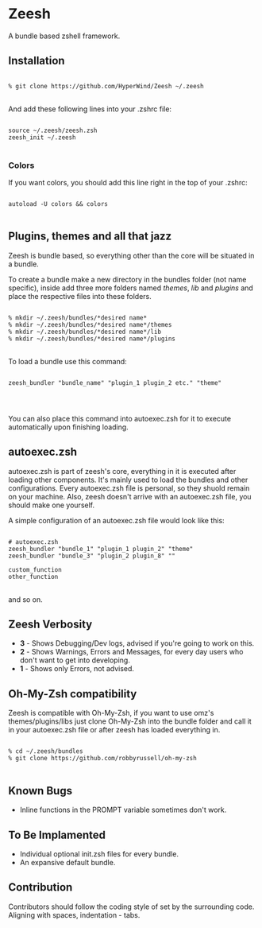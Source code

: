 <h1>Zeesh</h1>
A bundle based zshell framework.

<h2>Installation</h2>

<pre>
<code>
% git clone https://github.com/HyperWind/Zeesh ~/.zeesh
</code>
</pre>


And add these following lines into your .zshrc file:

<pre>
<code>
source ~/.zeesh/zeesh.zsh
zeesh_init ~/.zeesh
</code>
</pre>

<h3>Colors</h3>

If you want colors, you should add this line right in the top of your .zshrc:

<pre>
<code>
autoload -U colors && colors
</code>
</pre>

<h2>Plugins, themes and all that jazz</h2>

Zeesh is bundle based, so everything other than the core will be situated in a bundle.

To create a bundle make a new directory in the bundles folder (not name specific), inside add three more folders named <em>themes</em>, <em>lib</em> and <em>plugins</em> and place the respective files into these folders.

<pre>
<code>
% mkdir ~/.zeesh/bundles/*desired name*
% mkdir ~/.zeesh/bundles/*desired name*/themes
% mkdir ~/.zeesh/bundles/*desired name*/lib
% mkdir ~/.zeesh/bundles/*desired name*/plugins
</code>
</pre>

To load a bundle use this command:

<pre>
<code>
zeesh_bundler "bundle_name" "plugin_1 plugin_2 etc." "theme"
</pre>
</code>

You can also place this command into autoexec.zsh for it to execute automatically upon finishing loading.

<h2>autoexec.zsh</h2>

autoexec.zsh is part of zeesh's core, everything in it is executed after loading other components. It's mainly used to load the bundles and other configurations. 
Every autoexec.zsh file is personal, so they shuold remain on your machine.
Also, zeesh doesn't arrive with an autoexec.zsh file, you should make one yourself.

A simple configuration of an autoexec.zsh file would look like this:

<pre>
<code>
# autoexec.zsh
zeesh_bundler "bundle_1" "plugin_1 plugin_2" "theme"
zeesh_bundler "bundle_3" "plugin_2 plugin_8" ""

custom_function
other_function
</code>
</pre>

and so on.

<h2>Zeesh Verbosity</h2>

<ul>
<li><b>3</b> - Shows Debugging/Dev logs, advised if you're going to work on this.</li>
<li><b>2</b> - Shows Warnings, Errors and Messages, for every day users who don't want to get into developing.</li>
<li><b>1</b> - Shows only Errors, not advised.</li>
</ul>

<h2>Oh-My-Zsh compatibility</h2>

Zeesh is compatible with Oh-My-Zsh, if you want to use omz's themes/plugins/libs just clone Oh-My-Zsh into the bundle folder and call it in your autoexec.zsh file or after zeesh has loaded everything in.

<pre>
<code>
% cd ~/.zeesh/bundles
% git clone https://github.com/robbyrussell/oh-my-zsh
</code>
</pre>

<h2>Known Bugs</h2>

<ul>
<li>Inline functions in the PROMPT variable sometimes don't work.</li>
</ul>

<h2>To Be Implamented</h2>

<ul>
<li>Individual optional init.zsh files for every bundle.</li>
<li>An expansive default bundle.</li>
</ul>

<h2>Contribution</h2>

Contributors should follow the coding style of set by the surrounding code.
Aligning with spaces, indentation - tabs.

